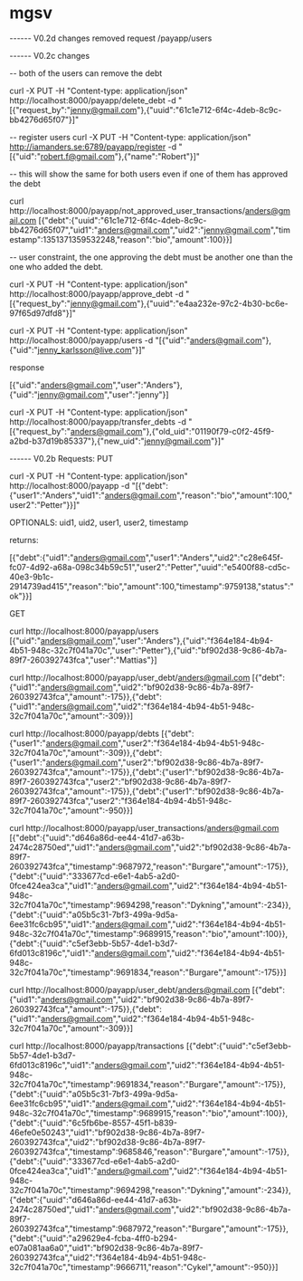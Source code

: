mgsv
====
------ V0.2d changes
removed request /payapp/users


------ V0.2c changes

-- both of the users can remove the debt

curl -X PUT -H "Content-type: application/json" http://localhost:8000/payapp/delete_debt -d "[{\"request_by\":\"jenny@gmail.com\"},{\"uuid\":\"61c1e712-6f4c-4deb-8c9c-bb4276d65f07\"}]"

-- register users
curl -X PUT -H "Content-type: application/json" http://iamanders.se:6789/payapp/register -d "[{\"uid\":\"robert.f@gmail.com\"},{\"name\":\"Robert\"}]"

-- this will show the same for both users even if one of them has approved the debt

curl http://localhost:8000/payapp/not_approved_user_transactions/anders@gmail.com
[{"debt":{"uuid":"61c1e712-6f4c-4deb-8c9c-bb4276d65f07","uid1":"anders@gmail.com","uid2":"jenny@gmail.com","timestamp":1351371359532248,"reason":"bio","amount":100}}]

-- user constraint, the one approving the debt must be another one than the one who added the debt.

curl -X PUT -H "Content-type: application/json" http://localhost:8000/payapp/approve_debt -d "[{\"request_by\":\"jenny@gmail.com\"},{\"uuid\":\"e4aa232e-97c2-4b30-bc6e-97f65d97dfd8\"}]"

curl -X PUT -H "Content-type: application/json" http://localhost:8000/payapp/users -d "[{\"uid\":\"anders@gmail.com\"},{\"uid\":\"jenny_karlsson@live.com\"}]"

response

[{"uid":"anders@gmail.com","user":"Anders"},{"uid":"jenny@gmail.com","user":"jenny"}]

curl -X PUT -H "Content-type: application/json" http://localhost:8000/payapp/transfer_debts -d "[{\"request_by\":\"anders@gmail.com\"},{\"old_uid\":\"01190f79-c0f2-45f9-a2bd-b37d19b85337\"},{\"new_uid\":\"jenny@gmail.com\"}]"

------ V0.2b
Requests:
PUT

curl -X PUT -H "Content-type: application/json" http://localhost:8000/payapp -d "[{\"debt\":{\"user1\":\"Anders\",\"uid1\":\"anders@gmail.com\",\"reason\":\"bio\",\"amount\":100,\"user2\":\"Petter\"}}]"

OPTIONALS:
uid1, uid2, user1, user2, timestamp

returns:

[{"debt":{"uid1":"anders@gmail.com","user1":"Anders","uid2":"c28e645f-fc07-4d92-a68a-098c34b59c51","user2":"Petter","uuid":"e5400f88-cd5c-40e3-9b1c-2914739ad415","reason":"bio","amount":100,"timestamp":9759138,"status":"ok"}}]

GET

curl http://localhost:8000/payapp/users
[{"uid":"anders@gmail.com","user":"Anders"},{"uid":"f364e184-4b94-4b51-948c-32c7f041a70c","user":"Petter"},{"uid":"bf902d38-9c86-4b7a-89f7-260392743fca","user":"Mattias"}]

curl http://localhost:8000/payapp/user_debt/anders@gmail.com
[{"debt":{"uid1":"anders@gmail.com","uid2":"bf902d38-9c86-4b7a-89f7-260392743fca","amount":-175}},{"debt":{"uid1":"anders@gmail.com","uid2":"f364e184-4b94-4b51-948c-32c7f041a70c","amount":-309}}]

curl http://localhost:8000/payapp/debts
[{"debt":{"user1":"anders@gmail.com","user2":"f364e184-4b94-4b51-948c-32c7f041a70c","amount":-309}},{"debt":{"user1":"anders@gmail.com","user2":"bf902d38-9c86-4b7a-89f7-260392743fca","amount":-175}},{"debt":{"user1":"bf902d38-9c86-4b7a-89f7-260392743fca","user2":"bf902d38-9c86-4b7a-89f7-260392743fca","amount":-175}},{"debt":{"user1":"bf902d38-9c86-4b7a-89f7-260392743fca","user2":"f364e184-4b94-4b51-948c-32c7f041a70c","amount":-950}}]

curl http://localhost:8000/payapp/user_transactions/anders@gmail.com
[{"debt":{"uuid":"d646a86d-ee44-41d7-a63b-2474c28750ed","uid1":"anders@gmail.com","uid2":"bf902d38-9c86-4b7a-89f7-260392743fca","timestamp":9687972,"reason":"Burgare","amount":-175}},{"debt":{"uuid":"333677cd-e6e1-4ab5-a2d0-0fce424ea3ca","uid1":"anders@gmail.com","uid2":"f364e184-4b94-4b51-948c-32c7f041a70c","timestamp":9694298,"reason":"Dykning","amount":-234}},{"debt":{"uuid":"a05b5c31-7bf3-499a-9d5a-6ee31fc6cb95","uid1":"anders@gmail.com","uid2":"f364e184-4b94-4b51-948c-32c7f041a70c","timestamp":9689915,"reason":"bio","amount":100}},{"debt":{"uuid":"c5ef3ebb-5b57-4de1-b3d7-6fd013c8196c","uid1":"anders@gmail.com","uid2":"f364e184-4b94-4b51-948c-32c7f041a70c","timestamp":9691834,"reason":"Burgare","amount":-175}}]

curl http://localhost:8000/payapp/user_debt/anders@gmail.com
[{"debt":{"uid1":"anders@gmail.com","uid2":"bf902d38-9c86-4b7a-89f7-260392743fca","amount":-175}},{"debt":{"uid1":"anders@gmail.com","uid2":"f364e184-4b94-4b51-948c-32c7f041a70c","amount":-309}}]

curl http://localhost:8000/payapp/transactions
[{"debt":{"uuid":"c5ef3ebb-5b57-4de1-b3d7-6fd013c8196c","uid1":"anders@gmail.com","uid2":"f364e184-4b94-4b51-948c-32c7f041a70c","timestamp":9691834,"reason":"Burgare","amount":-175}},{"debt":{"uuid":"a05b5c31-7bf3-499a-9d5a-6ee31fc6cb95","uid1":"anders@gmail.com","uid2":"f364e184-4b94-4b51-948c-32c7f041a70c","timestamp":9689915,"reason":"bio","amount":100}},{"debt":{"uuid":"6c5fb6be-8557-45f1-b839-46efe0e50243","uid1":"bf902d38-9c86-4b7a-89f7-260392743fca","uid2":"bf902d38-9c86-4b7a-89f7-260392743fca","timestamp":9685846,"reason":"Burgare","amount":-175}},{"debt":{"uuid":"333677cd-e6e1-4ab5-a2d0-0fce424ea3ca","uid1":"anders@gmail.com","uid2":"f364e184-4b94-4b51-948c-32c7f041a70c","timestamp":9694298,"reason":"Dykning","amount":-234}},{"debt":{"uuid":"d646a86d-ee44-41d7-a63b-2474c28750ed","uid1":"anders@gmail.com","uid2":"bf902d38-9c86-4b7a-89f7-260392743fca","timestamp":9687972,"reason":"Burgare","amount":-175}},{"debt":{"uuid":"a29629e4-fcba-4ff0-b294-e07a081aa6a0","uid1":"bf902d38-9c86-4b7a-89f7-260392743fca","uid2":"f364e184-4b94-4b51-948c-32c7f041a70c","timestamp":9666711,"reason":"Cykel","amount":-950}}]
